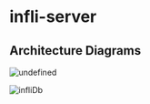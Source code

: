 # infli-server


## Architecture Diagrams

![undefined](https://github.com/Plan-A-project/infli-server/assets/99637164/74a438d5-5baf-43a2-b248-1b73ddec8833)

![infliDb](https://github.com/Plan-A-project/infli-server/assets/99637164/d9dec41e-39d2-43c8-8a74-ec2173e9a3ab)

